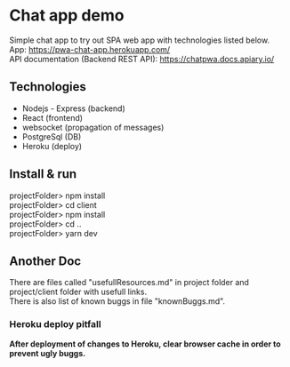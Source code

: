 # Chat app demo <br/>
Simple chat app to try out SPA web app with technologies listed below.<br/>
App: https://pwa-chat-app.herokuapp.com/ <br/>
API documentation (Backend REST API): https://chatpwa.docs.apiary.io/ <br/>

## Technologies <br/>
 - Nodejs - Express (backend)
 - React (frontend)
 - websocket (propagation of messages)
 - PostgreSql (DB)
 - Heroku (deploy)

## Install & run <br/>
projectFolder> npm install <br/>
projectFolder> cd client <br/>
projectFolder> npm install <br/>
projectFolder> cd .. <br/>
projectFolder> yarn dev <br/>

## Another Doc <br/>
There are files called "usefullResources.md" in project folder and project/client folder with usefull links. <br/>
There is also list of known buggs in file "knownBuggs.md".

### Heroku deploy pitfall <br/>
**After deployment of changes to Heroku, clear browser cache in order to prevent ugly buggs.**

